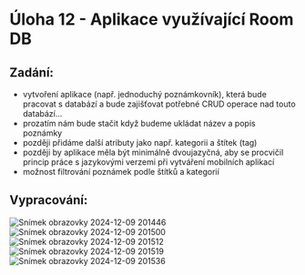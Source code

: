 # Úloha 12 - Aplikace využívající Room DB

## Zadání:
- vytvoření aplikace (např. jednoduchý poznámkovník), která bude pracovat s databází a bude zajišťovat potřebné CRUD operace nad touto databází...
- prozatím nám bude stačit když budeme ukládat název a popis poznámky
- později přidáme další atributy jako např. kategorii a štítek (tag)
- později by aplikace měla být minimálně dvoujazyčná, aby se procvičil princip práce s jazykovými verzemi při vytváření mobilních aplikací
- možnost filtrování poznámek podle štítků a kategorií

## Vypracování:

![Snímek obrazovky 2024-12-09 201446](https://github.com/user-attachments/assets/8f800a8a-a983-4b0f-9a75-94bdb71041a6)
![Snímek obrazovky 2024-12-09 201500](https://github.com/user-attachments/assets/454d2f71-24e9-4e1f-af82-3b37dc412fda)
![Snímek obrazovky 2024-12-09 201512](https://github.com/user-attachments/assets/5b09a430-79d3-4d11-93f9-63309a2bc101)
![Snímek obrazovky 2024-12-09 201519](https://github.com/user-attachments/assets/7b116c20-5675-4e8a-a6e1-a3247d494155)
![Snímek obrazovky 2024-12-09 201536](https://github.com/user-attachments/assets/cecfd2f7-fa11-4bcb-94b6-ff768e79cc75)
